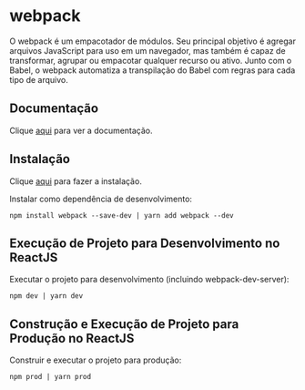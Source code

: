 # webpack

O webpack é um empacotador de módulos. Seu principal objetivo é agregar arquivos JavaScript para uso em um navegador, mas também é capaz de transformar, agrupar ou empacotar qualquer recurso ou ativo. Junto com o Babel, o webpack automatiza a transpilação do Babel com regras para cada tipo de arquivo.

## Documentação

Clique [aqui](https://github.com/webpack/webpack) para ver a documentação.

## Instalação

Clique [aqui](https://www.npmjs.com/package/webpack) para fazer a instalação.

Instalar como dependência de desenvolvimento:

```
npm install webpack --save-dev | yarn add webpack --dev
```

## Execução de Projeto para Desenvolvimento no ReactJS

Executar o projeto para desenvolvimento (incluindo webpack-dev-server):

```
npm dev | yarn dev
```

## Construção e Execução de Projeto para Produção no ReactJS

Construir e executar o projeto para produção:

```
npm prod | yarn prod
```